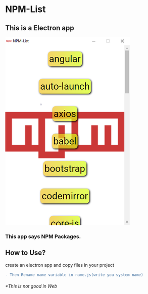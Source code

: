 # NPM-List
This is a Electron app
----------------------

![Screenshot](Screenshot.png)

### This app says NPM Packages.

How to Use?
-----------

create an electron app and copy files in your project
```diff
- Then Rename name variable in name.js(write you system name)
```
###### *This is not good in Web
